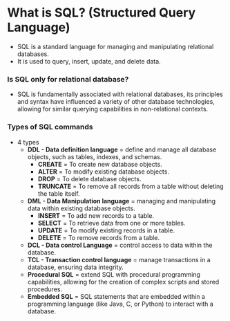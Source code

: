 # What is SQL? (Structured Query Language)
* SQL is a standard language for managing and manipulating relational databases.
* It is used to query, insert, update, and delete data.


### Is SQL only for relational database?
* SQL is fundamentally associated with relational databases, its principles and syntax have influenced a variety of other database technologies, allowing for similar querying capabilities in non-relational contexts.

### Types of SQL commands
* 4 types
  * **DDL - Data definition language** = define and manage all database objects, such as tables, indexes, and schemas.
    * **CREATE** = To create new database objects.
    * **ALTER** = To modify existing database objects.
    * **DROP** = To delete database objects.
    * **TRUNCATE** = To remove all records from a table without deleting the table itself.
  * **DML - Data Manipulation language** = managing and manipulating data within existing database objects.
    * **INSERT** = To add new records to a table.
    * **SELECT** = To retrieve data from one or more tables.
    * **UPDATE** = To modify existing records in a table.
    * **DELETE** = To remove records from a table.
  * **DCL - Data control Language** = control access to data within the database.
  * **TCL - Transaction control language** = manage transactions in a database, ensuring data integrity.
  * **Procedural SQL** = extend SQL with procedural programming capabilities, allowing for the creation of complex scripts and stored procedures.
  * **Embedded SQL** = SQL statements that are embedded within a programming language (like Java, C, or Python) to interact with a database.
